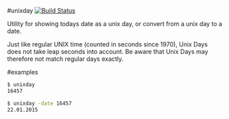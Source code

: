 #unixday [![Build Status](https://travis-ci.org/xyproto/unixday.svg?branch=master)](https://travis-ci.org/xyproto/unixday)

Utility for showing todays date as a unix day, or convert from a unix day to a date.

Just like regular UNIX time (counted in seconds since 1970), Unix Days does not take leap seconds into account. Be aware that Unix Days may therefore not match regular days exactly.

#examples

~~~bash
$ unixday
16457
~~~

~~~bash
$ unixday -date 16457
22.01.2015
~~~


